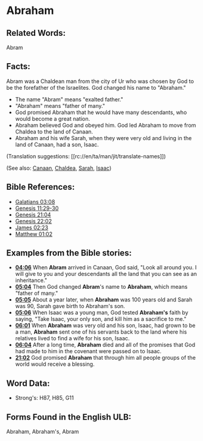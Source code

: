 # Abraham

## Related Words:

Abram

## Facts:

Abram was a Chaldean man from the city of Ur who was chosen by God to be the forefather of the Israelites. God changed his name to "Abraham."

* The name "Abram" means "exalted father."
* "Abraham" means "father of many."
* God promised Abraham that he would have many descendants, who would become a great nation.
* Abraham believed God and obeyed him. God led Abraham to move from Chaldea to the land of Canaan.
* Abraham and his wife Sarah, when they were very old and living in the land of Canaan, had a son, Isaac.

(Translation suggestions: [[rc://en/ta/man/jit/translate-names]])

(See also: [Canaan](../names/canaan.md), [Chaldea](../names/chaldeans.md), [Sarah](../names/sarah.md), [Isaac](../names/isaac.md))

## Bible References:

* [Galatians 03:08](rc://en/tn/help/gal/03/08)
* [Genesis 11:29-30](rc://en/tn/help/gen/11/29)
* [Genesis 21:04](rc://en/tn/help/gen/21/04)
* [Genesis 22:02](rc://en/tn/help/gen/22/02)
* [James 02:23](rc://en/tn/help/jas/02/23)
* [Matthew 01:02](rc://en/tn/help/mat/01/02)

## Examples from the Bible stories:

* __[04:06](rc://en/tn/help/obs/04/06)__ When __Abram__ arrived in Canaan, God said, "Look all around you. I will give to you and your descendants all the land that you can see as an inheritance."
* __[05:04](rc://en/tn/help/obs/05/04)__ Then God changed __Abram__'s name to __Abraham__, which means "father of many."
* __[05:05](rc://en/tn/help/obs/05/05)__ About a year later, when __Abraham__ was 100 years old and Sarah was 90, Sarah gave birth to Abraham's son.
* __[05:06](rc://en/tn/help/obs/05/06)__ When Isaac was a young man, God tested __Abraham's__ faith by saying, "Take Isaac, your only son, and kill him as a sacrifice to me."
* __[06:01](rc://en/tn/help/obs/06/01)__ When __Abraham__ was very old and his son, Isaac, had grown to be a man, __Abraham__ sent one of his servants back to the land where his relatives lived to find a wife for his son, Isaac.
* __[06:04](rc://en/tn/help/obs/06/04)__ After a long time, __Abraham__ died and all of the promises that God had made to him in the covenant were passed on to Isaac.
* __[21:02](rc://en/tn/help/obs/21/02)__ God promised __Abraham__ that through him all people groups of the world would receive a blessing.

## Word Data:

* Strong's: H87, H85, G11

## Forms Found in the English ULB:

Abraham, Abraham's, Abram
